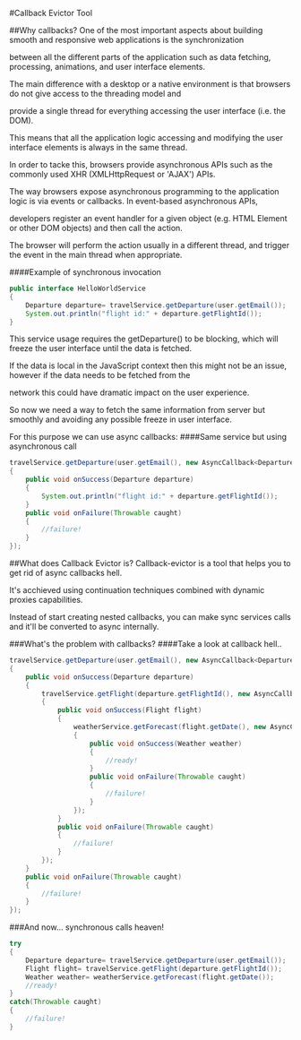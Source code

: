 #Callback Evictor Tool

##Why callbacks?
One of the most important aspects about building smooth and responsive web applications is the synchronization

between all the different parts of the application such as data fetching, processing, animations, and user interface elements.

The main difference with a desktop or a native environment is that browsers do not give access to the threading model and

provide a single thread for everything accessing the user interface (i.e. the DOM).

This means that all the application logic accessing and modifying the user interface elements is always in the same thread.

In order to tacke this, browsers provide asynchronous APIs such as the commonly used XHR (XMLHttpRequest or 'AJAX') APIs.

The way browsers expose asynchronous programming to the application logic is via events or callbacks. In event-based asynchronous APIs,

developers register an event handler for a given object (e.g. HTML Element or other DOM objects) and then call the action.

The browser will perform the action usually in a different thread, and trigger the event in the main thread when appropriate.

####Example of synchronous invocation
``` Java
public interface HelloWorldService
{
    Departure departure= travelService.getDeparture(user.getEmail());
    System.out.println("flight id:" + departure.getFlightId());
}
```
This service usage requires the getDeparture() to be blocking, which will freeze the user interface until the data is fetched.

If the data is local in the JavaScript context then this might not be an issue, however if the data needs to be fetched from the

network this could have dramatic impact on the user experience.

So now we need a way to fetch the same information from server but smoothly and avoiding any possible freeze in user interface.

For this purpose we can use async callbacks:
####Same service but using asynchronous call
``` Java
travelService.getDeparture(user.getEmail(), new AsyncCallback<Departure>() 
{
	public void onSuccess(Departure departure) 
	{
		System.out.println("flight id:" + departure.getFlightId());
	}
	public void onFailure(Throwable caught) 
	{
		//failure!
	}
});
```
##What does Callback Evictor is?
Callback-evictor is a tool that helps you to get rid of async callbacks hell.

It's acchieved using continuation techniques combined with dynamic proxies capabilities.

Instead of start creating nested callbacks, you can make sync services calls and it'll be converted to async internally.




###What's the problem with callbacks?
####Take a look at callback hell..
``` Java
travelService.getDeparture(user.getEmail(), new AsyncCallback<Departure>() 
{
	public void onSuccess(Departure departure) 
	{
		travelService.getFlight(departure.getFlightId(), new AsyncCallback<Flight>() 
		{
			public void onSuccess(Flight flight) 
			{
				weatherService.getForecast(flight.getDate(), new AsyncCallback<Weather>() 
				{
					public void onSuccess(Weather weather) 
					{
						//ready!
					}
					public void onFailure(Throwable caught) 
					{
						//failure!
					}
				});
			}
			public void onFailure(Throwable caught) 
			{
				//failure!
			}
		});
	}
	public void onFailure(Throwable caught) 
	{
		//failure!
	}
});
```
###And now... synchronous calls heaven!
``` Java
try 
{
	Departure departure= travelService.getDeparture(user.getEmail());
	Flight flight= travelService.getFlight(departure.getFlightId());
	Weather weather= weatherService.getForecast(flight.getDate()); 
	//ready!
} 
catch(Throwable caught) 
{
	//failure!
} 
```


